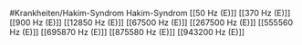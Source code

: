 #Krankheiten/Hakim-Syndrom
Hakim-Syndrom
[[50 Hz (E)]]
[[370 Hz (E)]]
[[900 Hz (E)]]
[[12850 Hz (E)]]
[[67500 Hz (E)]]
[[267500 Hz (E)]]
[[555560 Hz (E)]]
[[695870 Hz (E)]]
[[875580 Hz (E)]]
[[943200 Hz (E)]]